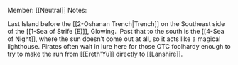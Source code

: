 Member: [[Neutral]]
Notes:

Last Island before the [[2-Oshanan Trench|Trench]] on the Southeast side of the [[1-Sea of Strife (E)]], Glowing.  Past that to the south is the [[4-Sea of Night]], where the sun doesn’t come out at all, so it acts like a magical lighthouse.  Pirates often wait in lure here for those OTC foolhardy enough to try to make the run from [[Ereth'Yu]] directly to [[Lanshire]].